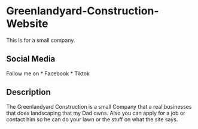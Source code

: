 # Greenlandyard-Construction-Website
This is for a small company.
## Social Media
Follow me on 
    * Facebook
    * Tiktok
## Description
The Greenlandyard Construction is a small Company that a real businesses that does landscaping that my Dad owns. Also you can apply for a job or contact him so he can do your lawn or the stuff on what the site says. 